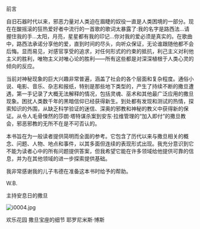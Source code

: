 

前言

自旧石器时代以来，邪恶力量对人类迫在眉睫的奴役一直是人类困境的一部分。现在在酸摇滚的狂热爱好者中流行的一首歌的歌词太暴露了:我的名字是路西法…请握住我的手…太阳，月亮，星星都有我的印记…你对我的爱必须是真实的。在歌曲中，路西法承诺分享他的爱，直到时间的尽头，向听众保证，无论谁跟随他都不会后悔。显而易见，对感官享受的追求，对任何形式的约束的抵抗，利己主义对利他主义的胜利，唯物主义对唯心论的胜利——所有这些都是对深深植根于人类心灵的倾向的反应。

当前对神秘现象的巨大兴趣非常普遍，涵盖了社会的各个层面和复杂程度。通俗小说、电影、音乐、杂志和报纸，特别是那些地下类型的，产生了持续不断的撒旦遭遇，第一手记录了大概无法解释的情况，包括灵魂、巫术和其他最广泛应用的撒旦现象。困扰人类数千年的黑暗信仰已经获得新生。到处都有发现和测试的热情，探索知识的外围，从缺乏科学验证的迷信、深奥的邪教和神秘的教义中获得新的保证。从令人毛骨悚然的莎朗·塔特谋杀案到安东·拉维管理的“加入即付”的撒旦教会，邪恶邪教的无所不在是不可否认的。

本书旨在为一般读者提供简明而全面的参考。它包含了历代以来与撒旦相关的概念、问题、人物、地点和事件，以其多面但连续的表现形式出现。我充分意识到它不能为读者心中的所有问题提供答案，但我希望它能在许多领域给他提供可靠的信息，并为在其他领域的进一步探索提供基础。

我非常感谢我的儿子韦德在准备这本书时给予的帮助。

W.B.



主持安息日的撒旦

![i0004.jpg](i0004.jpg)

欢乐花园
撒旦宝座的细节
耶罗尼米斯·博斯